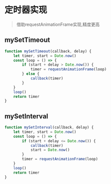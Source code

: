 # 定时器实现
>借助requestAnimationFrame实现,精度更高
## mySetTimeout
```js
function mySetTimeout(callback, delay) {
    let timer, start = Date.now()
    const loop = () => {
        if (start + delay > Date.now()) {
            timer = requestAnimationFrame(loop)
        } else {
            callback(timer)
        }
    }
    loop()
    return timer
}
```

## mySetInterval
```js
function mySetInterval(callback, delay) {
    let timer, start = Date.now()
    const loop = () => {
        if (start + delay <= Date.now()) {
            callback(timer)
            start = Date.now()
        }
        timer = requestAnimationFrame(loop)
    }
    loop()
    return timer
}
```

<tongji/>